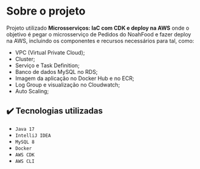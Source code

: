 

# Sobre o projeto
Projeto utilizado **Microsserviços: IaC com CDK e deploy na AWS**  onde o objetivo é pegar o microsserviço de Pedidos do NoahFood e fazer deploy na AWS, incluindo os componentes e recursos necessários para tal, como:

* VPC (Virtual Private Cloud);
* Cluster;
* Serviço e Task Definition;
* Banco de dados MySQL no RDS;
* Imagem da aplicação no Docker Hub e no ECR;
* Log Group e visualização no Cloudwatch;
* Auto Scaling;


## ✔️ Tecnologias utilizadas

- ``Java 17``
- ``IntelliJ IDEA``
- ``MySQL 8``
- ``Docker``
- ``AWS CDK``
- ``AWS CLI``
